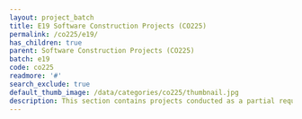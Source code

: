 ```yaml
---
layout: project_batch
title: E19 Software Construction Projects (CO225)
permalink: /co225/e19/
has_children: true
parent: Software Construction Projects (CO225)
batch: e19
code: co225
readmore: '#'
search_exclude: true
default_thumb_image: /data/categories/co225/thumbnail.jpg
description: This section contains projects conducted as a partial requirement to complete the course CO225 - Software Constructions. There are primarily two types of applications developed, web applications and mobile applications. Both of these application types are based on the Java programming language
---
```


